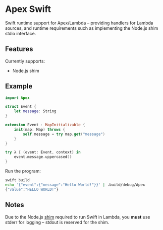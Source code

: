 # Apex Swift

Swift runtime support for Apex/Lambda – providing handlers for Lambda sources, and runtime requirements such as implementing the Node.js shim stdio interface.

## Features

Currently supports:

- Node.js shim

## Example

```swift
import Apex

struct Event {
    let message: String
}

extension Event : MapInitializable {
    init(map: Map) throws {
        self.message = try map.get("message")
    }
}

try λ { (event: Event, context) in
    event.message.uppercased()
}
```

Run the program:

```sh
swift build
echo '{"event":{"message":"Hello World!"}}' | .build/debug/Apex
{"value":"HELLO WORLD!"}
```

## Notes

 Due to the Node.js [shim](http://apex.run/#understanding-the-shim) required to run Swift in Lambda, you __must__ use stderr for logging – stdout is reserved for the shim.
